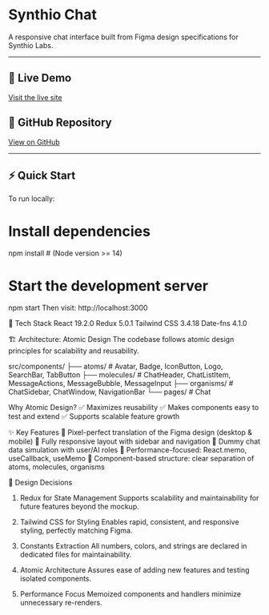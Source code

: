 # Synthio Chat

A responsive chat interface built from Figma design specifications for Synthio Labs.

---

## 🚀 Live Demo
[Visit the live site](https://synthiolab.netlify.app/)

## 📂 GitHub Repository
[View on GitHub](https://github.com/ryujan404/synthioLabs)

---

## ⚡ Quick Start

To run locally:

# Install dependencies
npm install   # (Node version >= 14)

# Start the development server
npm start
Then visit: http://localhost:3000

🧰 Tech Stack
React 19.2.0
Redux 5.0.1
Tailwind CSS 3.4.18
Date-fns 4.1.0

🏗️ Architecture: Atomic Design
The codebase follows atomic design principles for scalability and reusability.


src/components/
├── atoms/        # Avatar, Badge, IconButton, Logo, SearchBar, TabButton
├── molecules/    # ChatHeader, ChatListItem, MessageActions, MessageBubble, MessageInput
├── organisms/    # ChatSidebar, ChatWindow, NavigationBar
└── pages/        # Chat

Why Atomic Design?
✅ Maximizes reusability
✅ Makes components easy to test and extend
✅ Supports scalable feature growth

✨ Key Features
🎯 Pixel-perfect translation of the Figma design (desktop & mobile)
📱 Fully responsive layout with sidebar and navigation
🤖 Dummy chat data simulation with user/AI roles
🚀 Performance-focused: React.memo, useCallback, useMemo
🧩 Component-based structure: clear separation of atoms, molecules, organisms

🎨 Design Decisions
1) Redux for State Management
Supports scalability and maintainability for future features beyond the mockup.

2) Tailwind CSS for Styling
Enables rapid, consistent, and responsive styling, perfectly matching Figma.

3) Constants Extraction
All numbers, colors, and strings are declared in dedicated files for maintainability.

4) Atomic Architecture
Assures ease of adding new features and testing isolated components.

5) Performance Focus
Memoized components and handlers minimize unnecessary re-renders.
